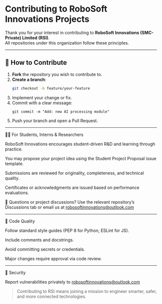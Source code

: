 # Contributing to RoboSoft Innovations Projects

Thank you for your interest in contributing to **RoboSoft Innovations (SMC-Private) Limited (RSI)**.  
All repositories under this organization follow these principles.

---

## 🧭 How to Contribute
1. **Fork** the repository you wish to contribute to.  
2. **Create a branch**:
   ```bash
   git checkout -b feature/your-feature
   ```
3. Implement your change or fix.
4. Commit with a clear message:
   ```
   git commit -m "Add: new AI processing module"
   ```
5. Push your branch and open a Pull Request.

---
👩‍🎓 For Students, Interns & Researchers

RoboSoft Innovations encourages student-driven R&D and learning through practice.

You may propose your project idea using the Student Project Proposal issue template.

Submissions are reviewed for originality, completeness, and technical quality.

Certificates or acknowledgments are issued based on performance evaluations.

📩 Questions or project discussions?
Use the relevant repository’s Discussions tab or email us at robosoftinnovations@outlook.com

---

🧹 Code Quality

Follow standard style guides (PEP 8 for Python, ESLint for JS).

Include comments and docstrings.

Avoid committing secrets or credentials.

Major changes require approval via code review.

---

🔐 Security

Report vulnerabilities privately to robosoftinnovations@outlook.com
> Contributing to RSI means joining a mission to engineer smarter, safer, and more connected technologies.